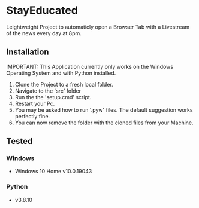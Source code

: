 # StayEducated
Leightweight Project to automaticly open a Browser Tab with a Livestream of the news every day at 8pm.

## Installation 
IMPORTANT: This Application currently only works on the Windows Operating System and with Python installed.

1. Clone the Project to a fresh local folder.
2. Navigate to the 'src' folder
3. Run the the 'setup.cmd' script.
4. Restart your Pc.
5. You may be asked how to run '.pyw' files. The default suggestion works perfectly fine.
6. You can now remove the folder with the cloned files from your Machine. 

## Tested
### Windows
- Windows 10 Home v10.0.19043

### Python
- v3.8.10
